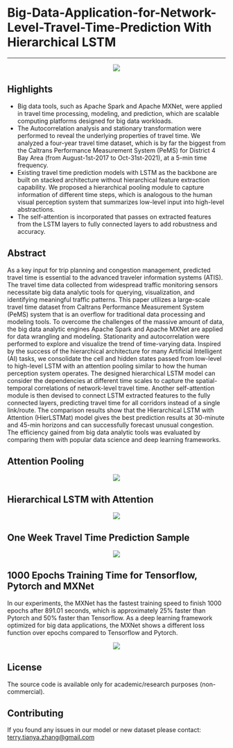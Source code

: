 # Big-Data-Application-for-Network-Level-Travel-Time-Prediction With Hierarchical LSTM

-----
<p align="center"><img src="https://github.com/TeRyZh/Big-Data-Application-for-Network-Level-Travel-Time-Prediction/blob/main/Images/features-of-spark.jpg" /></p>

Highlights
----------
* Big data tools, such as Apache Spark and Apache MXNet, were applied in travel time processing, modeling, and prediction, which are scalable computing platforms designed for big data workloads. 
* The Autocorrelation analysis and stationary transformation were performed to reveal the underlying properties of travel time. We analyzed a four-year travel time dataset, which is by far the biggest from the Caltrans Performance Measurement System (PeMS) for District 4 Bay Area (from August-1st-2017 to Oct-31st-2021), at a 5-min time frequency. 
* Existing travel time prediction models with LSTM as the backbone are built on stacked architecture without hierarchical feature extraction capability. We proposed a hierarchical pooling module to capture information of different time steps, which is analogous to the human visual perception system that summarizes low-level input into high-level abstractions.
* The self-attention is incorporated that passes on extracted features from the LSTM layers to fully connected layers to add robustness and accuracy. 



Abstract
--------
As a key input for trip planning and congestion management, predicted travel time is essential to the advanced traveler information systems (ATIS). The travel time data collected from widespread traffic monitoring sensors necessitate big data analytic tools for querying, visualization, and identifying meaningful traffic patterns. This paper utilizes a large-scale travel time dataset from Caltrans Performance Measurement System (PeMS) system that is an overflow for traditional data processing and modeling tools. To overcome the challenges of the massive amount of data, the big data analytic engines Apache Spark and Apache MXNet are applied for data wrangling and modeling. Stationarity and autocorrelation were performed to explore and visualize the trend of time-varying data. Inspired by the success of the hierarchical architecture for many Artificial Intelligent (AI) tasks, we consolidate the cell and hidden states passed from low-level to high-level LSTM with an attention pooling similar to how the human perception system operates. The designed hierarchical LSTM model can consider the dependencies at different time scales to capture the spatial-temporal correlations of network-level travel time. Another self-attention module is then devised to connect LSTM extracted features to the fully connected layers, predicting travel time for all corridors instead of a single link/route. The comparison results show that the Hierarchical LSTM with Attention (HierLSTMat) model gives the best prediction results at 30-minute and 45-min horizons and can successfully forecast unusual congestion. The efficiency gained from big data analytic tools was evaluated by comparing them with popular data science and deep learning frameworks.

## Attention Pooling
<p align="center"><img src="https://github.com/TeRyZh/Big-Data-Application-for-Network-Level-Travel-Time-Prediction/blob/main/Images/Attention%20Pooling.drawio%20(2).png" /></p>

## Hierarchical LSTM with Attention
<p align="center"><img src="https://github.com/TeRyZh/Big-Data-Application-for-Network-Level-Travel-Time-Prediction/blob/main/Images/HierLSTMat.png" /></p>

## One Week Travel Time Prediction Sample
<p align="center"><img src="https://github.com/TeRyZh/Big-Data-Application-for-Network-Level-Travel-Time-Prediction/blob/main/Images/Predictions_Comparison.png" /></p>

## 1000 Epochs Training Time for Tensorflow, Pytorch and MXNet
In our experiments, the MXNet has the fastest training speed to finish 1000 epochs after 891.01 seconds, which is approximately 25% faster than Pytorch and 50% faster than Tensorflow. As a deep learning framework optimized for big data applications, the MXNet shows a different loss function over epochs compared to Tensorflow and Pytorch.
<p align="center"><img src="https://github.com/TeRyZh/Big-Data-Application-for-Network-Level-Travel-Time-Prediction/blob/main/Images/Speed%20Testing.png" /></p>


License
-------
The source code is available only for academic/research purposes (non-commercial).


Contributing
--------
If you found any issues in our model or new dataset please contact: terry.tianya.zhang@gmail.com

